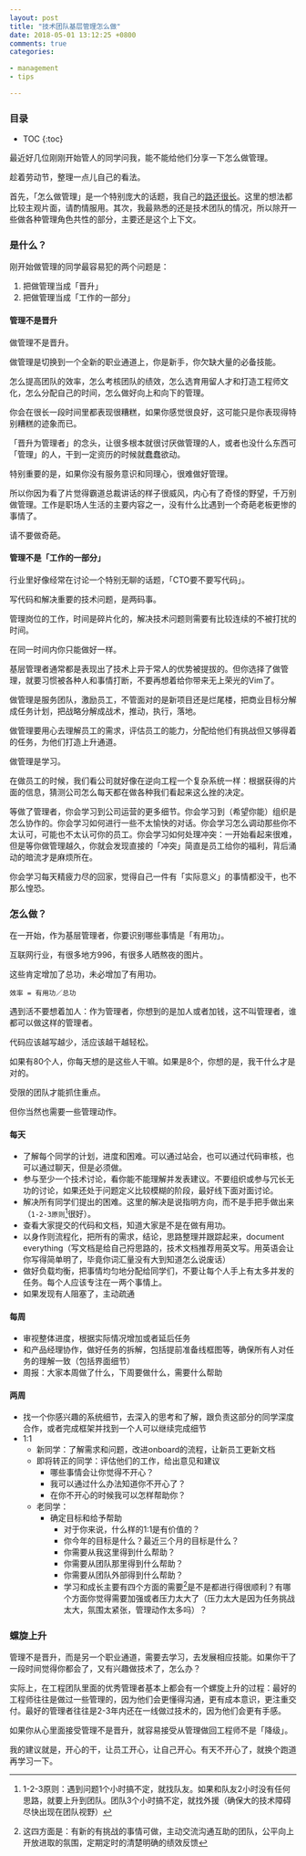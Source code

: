 ```yaml
---
layout: post
title: "技术团队基层管理怎么做"
date: 2018-05-01 13:12:25 +0800
comments: true
categories:

- management
- tips

---
```


<h3>目录</h3>

- TOC
{:toc}

最近好几位刚刚开始管人的同学问我，能不能给他们分享一下怎么做管理。

趁着劳动节，整理一点儿自己的看法。

首先，「怎么做管理」是一个特别庞大的话题，我自己的[路还很长](https://lenciel.com/2016/10/management-things-i-learned-at-testbird/)。这里的想法都比较主观片面，请酌情服用。其次，我最熟悉的还是技术团队的情况，所以除开一些做各种管理角色共性的部分，主要还是这个上下文。

### 是什么？

刚开始做管理的同学最容易犯的两个问题是：

1. 把做管理当成「晋升」
2. 把做管理当成「工作的一部分」


#### 管理不是晋升

做管理不是晋升。

做管理是切换到一个全新的职业通道上，你是新手，你欠缺大量的必备技能。

怎么提高团队的效率，怎么考核团队的绩效，怎么选育用留人才和打造工程师文化，怎么分配自己的时间，怎么做好向上和向下的管理。

你会在很长一段时间里都表现很糟糕，如果你感觉很良好，这可能只是你表现得特别糟糕的迹象而已。

「晋升为管理者」的念头，让很多根本就很讨厌做管理的人，或者也没什么东西可「管理」的人，干到一定资历的时候就蠢蠢欲动。

特别重要的是，如果你没有服务意识和同理心，很难做好管理。

所以你因为看了片觉得霸道总裁讲话的样子很威风，内心有了奇怪的野望，千万别做管理。工作是职场人生活的主要内容之一，没有什么比遇到一个奇葩老板更惨的事情了。

请不要做奇葩。

#### 管理不是「工作的一部分」

行业里好像经常在讨论一个特别无聊的话题，「CTO要不要写代码」。

写代码和解决重要的技术问题，是两码事。

管理岗位的工作，时间是碎片化的，解决技术问题则需要有比较连续的不被打扰的时间。

在同一时间内你只能做好一样。


基层管理者通常都是表现出了技术上异于常人的优势被提拔的。但你选择了做管理，就要习惯被各种人和事情打断，不要再想着给你带来无上荣光的Vim了。

做管理是服务团队，激励员工，不管面对的是新项目还是烂尾楼，把商业目标分解成任务计划，把战略分解成战术，推动，执行，落地。

做管理要用心去理解员工的需求，评估员工的能力，分配给他们有挑战但又够得着的任务，为他们打造上升通道。

做管理是学习。

在做员工的时候，我们看公司就好像在逆向工程一个复杂系统一样：根据获得的片面的信息，猜测公司怎么每天都在做各种我们看起来这么挫的决定。

等做了管理者，你会学习到公司运营的更多细节。你会学习到（希望你能）组织是怎么协作的。你会学习如何进行一些不太愉快的对话。你会学习怎么调动那些你不太认可，可能也不太认可你的员工。你会学习如何处理冲突：一开始看起来很难，但是等你做管理越久，你就会发现直接的「冲突」简直是员工给你的福利，背后涌动的暗流才是麻烦所在。

你会学习每天精疲力尽的回家，觉得自己一件有「实际意义」的事情都没干，也不那么惶恐。

### 怎么做？

在一开始，作为基层管理者，你要识别哪些事情是「有用功」。

互联网行业，有很多地方996，有很多人晒熬夜的图片。

这些肯定增加了总功，未必增加了有用功。

`效率 = 有用功／总功`

遇到活不要想着加人：作为管理者，你想到的是加人或者加钱，这不叫管理者，谁都可以做这样的管理者。

代码应该越写越少，活应该越干越轻松。

如果有80个人，你每天想的是这些人干嘛。如果是8个，你想的是，我干什么才是对的。

受限的团队才能抓住重点。

但你当然也需要一些管理动作。

#### 每天

- 了解每个同学的计划，进度和困难。可以通过站会，也可以通过代码审核，也可以通过聊天，但是必须做。
- 参与至少一个技术讨论，看你能不能理解并发表建议。不要组织或参与冗长无功的讨论，如果还处于问题定义比较模糊的阶段，最好线下面对面讨论。
- 解决所有同学们提出的困难。这里的解决是说指明方向，而不是手把手做出来（`1-2-3原则`[^1]很好）。
- 查看大家提交的代码和文档，知道大家是不是在做有用功。
- 以身作则流程化，把所有的需求，结论，思路整理并跟踪起来，document everything（写文档是给自己捋思路的，技术文档推荐用英文写。用英语会让你写得简单明了，毕竟你词汇量没有大到知道怎么说废话）
- 做好负载均衡，把事情均匀地分配给同学们，不要让每个人手上有太多并发的任务。每个人应该专注在一两个事情上。
- 如果发现有人阻塞了，主动疏通

#### 每周

- 审视整体进度，根据实际情况增加或者延后任务
- 和产品经理协作，做好任务的拆解，包括提前准备线框图等，确保所有人对任务的理解一致（包括界面细节）
- 周报：大家本周做了什么，下周要做什么，需要什么帮助

#### 两周

- 找一个你感兴趣的系统细节，去深入的思考和了解，跟负责这部分的同学深度合作，或者完成框架并找到一个人可以继续完成细节
- 1:1
   - 新同学：了解需求和问题，改进onboard的流程，让新员工更新文档
   - 即将转正的同学：评估他们的工作，给出意见和建议
      - 哪些事情会让你觉得不开心？
      - 我可以通过什么办法知道你不开心了？
      - 在你不开心的时候我可以怎样帮助你？
   - 老同学：
      - 确定目标和给予帮助
        - 对于你来说，什么样的1:1是有价值的？
        - 你今年的目标是什么？最近三个月的目标是什么？
        - 你需要从我这里得到什么帮助？
        - 你需要从团队那里得到什么帮助？
        - 你需要从团队外部得到什么帮助？
        - 学习和成长主要有四个方面的需要[^2]是不是都进行得很顺利？有哪个方面你觉得需要加强或者压力太大了（压力太大是因为任务挑战太大，氛围太紧张，管理动作太多吗）？

### 螺旋上升

管理不是晋升，而是另一个职业通道，需要去学习，去发展相应技能。如果你干了一段时间觉得你都会了，又有兴趣做技术了，怎么办？

实际上，在工程团队里面的优秀管理者基本上都会有一个螺旋上升的过程：最好的工程师往往是做过一些管理的，因为他们会更懂得沟通，更有成本意识，更注重交付。最好的管理者往往是2-3年内还在一线做过技术的，因为他们会更有手感。

如果你从心里面接受管理不是晋升，就容易接受从管理做回工程师不是「降级」。

我的建议就是，开心的干，让员工开心，让自己开心。有天不开心了，就换个跑道再学习一下。


[^1]: 1-2-3原则：遇到问题1个小时搞不定，就找队友。如果和队友2小时没有任何思路，就要上升到团队。团队3个小时搞不定，就找外援（确保大的技术障碍尽快出现在团队视野）
[^2]: 这四方面是：有新的有挑战的事情可做，主动交流沟通互助的团队，公平向上开放进取的氛围，定期定时的清楚明确的绩效反馈


